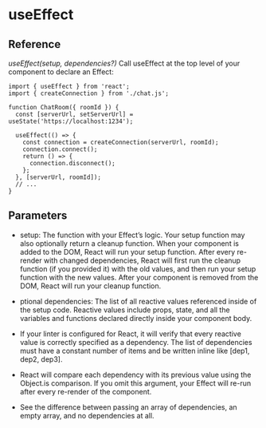 # useEffect

## Reference
*useEffect(setup, dependencies?)*
Call useEffect at the top level of your component to declare an Effect:
```
import { useEffect } from 'react';
import { createConnection } from './chat.js';

function ChatRoom({ roomId }) {
  const [serverUrl, setServerUrl] = useState('https://localhost:1234');

  useEffect(() => {
    const connection = createConnection(serverUrl, roomId);
    connection.connect();
    return () => {
      connection.disconnect();
    };
  }, [serverUrl, roomId]);
  // ...
}
```
## Parameters

- setup: The function with your Effect’s logic. Your setup function may also optionally return a cleanup function. When your component is added to the DOM, React will run your setup function.
 After every re-render with changed dependencies, React will first run the cleanup function (if you provided it) with the old values, and then run your setup function with the new values.
   After your component is removed from the DOM, React will run your cleanup function.

- ptional dependencies: The list of all reactive values referenced inside of the setup code. Reactive values include props, state, and all the variables and functions declared directly inside your component body.
- If your linter is configured for React, it will verify that every reactive value is correctly specified as a dependency. The list of dependencies must have a constant number of items and be written inline like [dep1, dep2, dep3].
- React will compare each dependency with its previous value using the Object.is comparison. If you omit this argument, your Effect will re-run after every re-render of the component.
-  See the difference between passing an array of dependencies, an empty array, and no dependencies at all.

